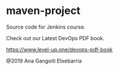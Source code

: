 # maven-project
Source code for Jenkins course. 

Check out our Latest DevOps PDF book.

https://www.level-up.one/devops-pdf-book

@2019 Ana Gangoiti Etxebarria
